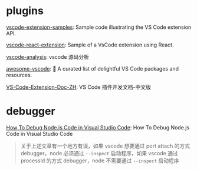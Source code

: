 # plugins

[vscode-extension-samples](https://github.com/microsoft/vscode-extension-samples): Sample code illustrating the VS Code extension API.

[vscode-react-extension](https://github.com/MikielAgutu/vscode-react-extension): Sample of a VsCode extension using React.

[vscode-analysis](https://github.com/codeteenager/vscode-analysis): vscode 源码分析

[awesome-vscode](https://github.com/viatsko/awesome-vscode): 🎨 A curated list of delightful VS Code packages and resources.

[VS-Code-Extension-Doc-ZH](https://github.com/Liiked/VS-Code-Extension-Doc-ZH): VS Code 插件开发文档-中文版

# debugger

[How To Debug Node.js Code in Visual Studio Code](https://www.digitalocean.com/community/tutorials/how-to-debug-node-js-code-in-visual-studio-code#step-7-debugging-with-attach-to-port-with-nodemon): How To Debug Node.js Code in Visual Studio Code

> 关于上述文章有一个地方有误，如果 vscode 想要通过 port attach 的方式 debugger，node 必须通过 `--inspect` 启动程序，如果 vscode 通过 processId 的方式 debugger，node 不需要通过 `--inspect` 启动程序
